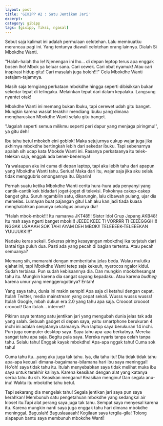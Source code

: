 ```yaml
---
layout: post
title: 'GIXIPP #2 : Satu Jentikan Jari'
excerpt:
category: gibipp
tags: [gixipp, fiksi, ngasal]
---
```

Sebut saja kalimat ini adalah permulaan celotehan. Lalu membuatku merancau pagi ini. Yang tentunya diawali celotehan orang lainnya. Dialah Si Mbokdhe Wanti.

"Halah-halah tho le! Njenengan ini lho... di depan leptop terus apa enggak bosen lho! Mbok ya keluar sana. Cari cewek. Cari obat nyamuk! Atau cari inspirasi hidup gitu! Cari masalah juga boleh!!!" Cela Mbokdhe Wanti setajam-tajamnya.

Masih saja terngiang perkataan mbokdhe hingga seperti dibisikkan bukan sekedar tepat di telingaku. Melainkan tepat dari dalam kepalaku. Langsung nyantet otak!

Mbokdhe Wanti ini memang bukan Ibuku, tapi cerewet udah gitu banget. Mungkin karena wasiat terakhir mendiang Ibuku yang dimana mengharuskan Mbokdhe Wanti selalu gitu banget.

"Jagalah seperti semua milikmu seperti peri dapur yang menjaga piringmu!", ya gitu deh!

Ibu tahu betul mbokdh eini goblok! Maka sejujurnya cukup wajar juga jika akhirnya mbokdhe bertingkah lebih dari sekedar ibuku. Tapi sebenarnya apalah sih ucap kata Mbokde Wanti ini. Rasanya perkataanya itu telek-telekan saja, enggak ada bener-benernya!

Ya walaupun aku ini cuma di depan laptop, tapi aku lebih tahu dari apapun yang Mbokdhe Wanti tahu. Serius! Maka dari itu, wajar saja jika aku selalu tidak menggubris omongannya itu. Biyarin!

Pernah suatu ketika Mbokdhe Wanti cerita hura-hura ada penyanyi yang cantik-cantik kek bidadari joget-joget di televisi. Pokoknya cakep-cakep banget gitu. Suruh ngambilin satu, dikarungin, lalu dibawah pulang, ujar dia memelas. Lumayan buat pajangan gitu! Lah aku kan jadi tiada kuasa menghalahkan panunya sekaligus anunya dia!

"Halah mbok-mbok!!! Itu namanya JKT48!!! Sister Idol Grup Jepang AKB48! Itu mah saya ngerti banget mbok!!! JEEEE KEEE TI VORRRR TI EEEEGGGH!!! NGGAK USAAAH SOK TAHI AYAM DEH MBOK!! TELEEEEK-TELEEEKAN YUUUUKK!!!"

Nadaku keras sekali. Sekeras piring kesayangan mbokdhej ika terjatuh dari lantai tiga puluh dua. Pasti ada yang pecah di bagian tertentu. Atau pecah semuanya?

Memang sih, memarahi dengan memberitahu jelas beda. Walau mulutku ejahat ini, tapi Mbokdhe Wanti tetep saja kekeuh, nyerocos ngalor kidul. Sudah terbiasa. Pun sudah kebisaannya dia. Dan mungkin mbokdhesangat tahu itu. Mungkin karena dia sangat sayang kepadaku. Atau karena *budheg* karena umur yang menggerogotinya? Entah!

Yang saya tahu, dunia ini makin sempit! Apa saja di ketahui dengan cepat. Itulah Twitter, media mainstream yang cepat sekali. Wusss wusss wusss! Itulah Google, mbah dukun era 2.0 yang tahu apa saja. Croooot croooot croooot! Dan itulah... internet!

Pikiran saya tentang satu jentikan jari yang mengubah dunia jelas tak ada yang salah. Sebuah gadget di depan saya, yaitu smartphone berukuran 4 inchi ini adalah senjatanya utamanya. Pun laptop saya berukuran 14 inchi. Pun juga computer desktop saya. Saya tahu apa-apa berkatnya. Mereka sangat tahu apa saja. Begitu pula saya. Mereka nyaris tanpa celah tanpa tahu. Selalu tahu! Enggak kayak mbokdhe! Apa-apa nggak tahu! Cuma sok tahu!

Cuma tahu itu...yang aku juga tak tahu. Iya, dia tahu itu! Dia tidak tidak tahu apa-apa kecuali dimana-bagaimana-bilamana hari ibu saya meninggal! Ho'oh! saya tidak tahu itu. Itulah menyebabkan saya tidak melihat muka ibu saya untuk terakhir kalinya. Karena keasikan dengan alat yang katanya serba tahu itu sih. Keasikan menganu! Keasikan menginu! Dan segala anu-inu! Waktu itu mbokdhe tahu betul.

Tapi sekarang dia mengelak tahu! Segala jentikan jari saya pun saya kerahkan! Membunuh satu pengetahuan mbokdhe yang sedangkal air kloset itu.Tapi alat perang saya juga tak tahu. Sempat saya menyesal karena itu. Karena mungkin nanti saya juga enggak tahu hari dimana mbokdhe meninggal. Baguslah! Baguslaaaaah! Kegilaan saya tergila-gila! Tolong siapapun bantu saya membunuh mbokdhe Wanti!